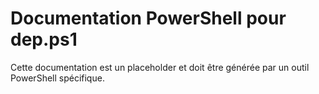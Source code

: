 # Documentation PowerShell pour dep.ps1

Cette documentation est un placeholder et doit être générée par un outil PowerShell spécifique.
